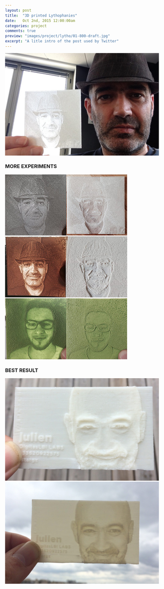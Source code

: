 ```yaml
---
layout: post
title:  "3D printed Lythophanies"
date: 	Oct 2nd, 2015 12:00:00am
categories: project
comments: true
preview: "images/project/lytho/01-800-draft.jpg"
excerpt: "A litle intro of the post used by Twitter"
---
```




![Lythophanie](/images/project/lytho/poc.jpg)

### MORE EXPERIMENTS

<div class="uk-grid" data-uk-grid-margin="">
    <div class="uk-width-large-1-3 uk-width-medium-1-2 uk-width-small-1-1">
         <img src="/images/project/lytho/exp0.jpg" class="uk-responsive-width">
    </div>
    <div class="uk-width-large-1-3 uk-width-medium-1-2 uk-width-small-1-1">
         <img src="/images/project/lytho/exp1.jpg" class="uk-responsive-width">
    </div>
    <div class="uk-width-large-1-3 uk-width-medium-1-2 uk-width-small-1-1">
         <img src="/images/project/lytho/exp2.jpg" class="uk-responsive-width">
    </div>
</div>



### BEST RESULT

<div class="uk-grid" data-uk-grid-margin="">
    <div class="uk-width-large-1-2 uk-width-medium-1-2 uk-width-small-1-1">
         <img src="/images/project/lytho/02.jpg" class="uk-responsive-width">
    </div>
    <div class="uk-width-large-1-2 uk-width-medium-1-2 uk-width-small-1-1">
         <img src="/images/project/lytho/01.jpg" class="uk-responsive-width">
    </div>
</div>








